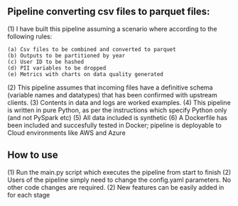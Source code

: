 ## Pipeline converting csv files to parquet files:
(1) I have built this pipeline assuming a scenario where according to the following rules:

	(a) Csv files to be combined and converted to parquet
	(b) Outputs to be partitioned by year
	(c) User ID to be hashed
 	(d) PII variables to be dropped
  	(e) Metrics with charts on data quality generated 
 
(2) This pipeline assumes that incoming files have a definitive schema (variable names and datatypes)
    that has been confirmed with upstream clients.
(3) Contents in data and logs are worked examples. 
(4) This pipeline is written in pure Python, as per the instructions which specify Python only (and not PySpark etc)
(5) All data included is synthetic
(6) A Dockerfile has been included and succesfully tested in Docker; pipeline is deployable to Cloud environments like AWS and Azure

## How to use
(1) Run the main.py script which executes the pipeline from start to finish
(2) Users of the pipeline simply need to change the config.yaml parameters. No other code changes are required.
(2) New features can be easily added in for each stage
